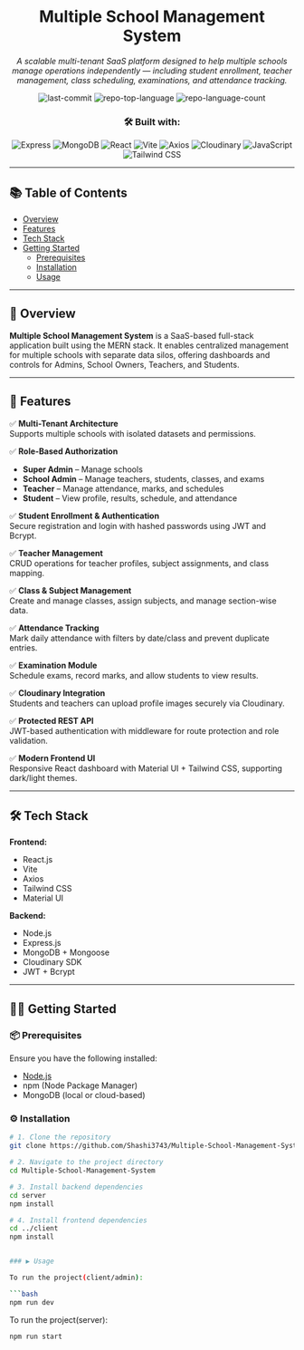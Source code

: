 <div align="center">

# Multiple School Management System

*A scalable multi-tenant SaaS platform designed to help multiple schools manage operations independently — including student enrollment, teacher management, class scheduling, examinations, and attendance tracking.*

![last-commit](https://img.shields.io/github/last-commit/Shashi3743/Multiple-School-Management-System?style=flat&logo=git&logoColor=white&color=0080ff)
![repo-top-language](https://img.shields.io/github/languages/top/Shashi3743/Multiple-School-Management-System?style=flat&color=0080ff)
![repo-language-count](https://img.shields.io/github/languages/count/Shashi3743/Multiple-School-Management-System?style=flat&color=0080ff)

### 🛠️ Built with:

![Express](https://img.shields.io/badge/Express-000000.svg?style=flat&logo=Express&logoColor=white)
![MongoDB](https://img.shields.io/badge/MongoDB-4EA94B.svg?style=flat&logo=MongoDB&logoColor=white)
![React](https://img.shields.io/badge/React-61DAFB.svg?style=flat&logo=React&logoColor=black)
![Vite](https://img.shields.io/badge/Vite-646CFF.svg?style=flat&logo=Vite&logoColor=white)
![Axios](https://img.shields.io/badge/Axios-5A29E4.svg?style=flat&logo=Axios&logoColor=white)
![Cloudinary](https://img.shields.io/badge/Cloudinary-3448C5.svg?style=flat&logo=Cloudinary&logoColor=white)
![JavaScript](https://img.shields.io/badge/JavaScript-F7DF1E.svg?style=flat&logo=JavaScript&logoColor=black)
![Tailwind CSS](https://img.shields.io/badge/TailwindCSS-06B6D4.svg?style=flat&logo=tailwindcss&logoColor=white)

</div>

---

## 📚 Table of Contents

- [Overview](#overview)
- [Features](#features)
- [Tech Stack](#tech-stack)
- [Getting Started](#getting-started)
  - [Prerequisites](#prerequisites)
  - [Installation](#installation)
  - [Usage](#usage)

---

## 📝 Overview

**Multiple School Management System** is a SaaS-based full-stack application built using the MERN stack. It enables centralized management for multiple schools with separate data silos, offering dashboards and controls for Admins, School Owners, Teachers, and Students.

---

## 🚀 Features

✅ **Multi-Tenant Architecture**  
Supports multiple schools with isolated datasets and permissions.

✅ **Role-Based Authorization**  
- **Super Admin** – Manage schools  
- **School Admin** – Manage teachers, students, classes, and exams  
- **Teacher** – Manage attendance, marks, and schedules  
- **Student** – View profile, results, schedule, and attendance  

✅ **Student Enrollment & Authentication**  
Secure registration and login with hashed passwords using JWT and Bcrypt.

✅ **Teacher Management**  
CRUD operations for teacher profiles, subject assignments, and class mapping.

✅ **Class & Subject Management**  
Create and manage classes, assign subjects, and manage section-wise data.

✅ **Attendance Tracking**  
Mark daily attendance with filters by date/class and prevent duplicate entries.

✅ **Examination Module**  
Schedule exams, record marks, and allow students to view results.

✅ **Cloudinary Integration**  
Students and teachers can upload profile images securely via Cloudinary.

✅ **Protected REST API**  
JWT-based authentication with middleware for route protection and role validation.

✅ **Modern Frontend UI**  
Responsive React dashboard with Material UI + Tailwind CSS, supporting dark/light themes.

---

## 🛠️ Tech Stack

**Frontend:**
- React.js
- Vite
- Axios
- Tailwind CSS
- Material UI

**Backend:**
- Node.js
- Express.js
- MongoDB + Mongoose
- Cloudinary SDK
- JWT + Bcrypt

---

## 🧑‍💻 Getting Started

### 📦 Prerequisites
Ensure you have the following installed:

- [Node.js](https://nodejs.org/)
- npm (Node Package Manager)
- MongoDB (local or cloud-based)

### ⚙️ Installation

```bash
# 1. Clone the repository
git clone https://github.com/Shashi3743/Multiple-School-Management-System

# 2. Navigate to the project directory
cd Multiple-School-Management-System

# 3. Install backend dependencies
cd server
npm install

# 4. Install frontend dependencies
cd ../client
npm install


### ▶️ Usage

To run the project(client/admin):

```bash
npm run dev
```

To run the project(server):

```bash
npm run start
```





<!-- <div align="center">

# Multiple-School-Management-System

*A scalable multi-tenant platform designed to help multiple schools manage their operations independently, including student enrollment, teacher management, class scheduling, examinations, and attendance tracking.*

![last-commit](https://img.shields.io/github/last-commit/Shashi3743/Multiple-School-Management-System?style=flat&logo=git&logoColor=white&color=0080ff)
![repo-top-language](https://img.shields.io/github/languages/top/Shashi3743/Multiple-School-Management-System?style=flat&color=0080ff)
![repo-language-count](https://img.shields.io/github/languages/count/Shashi3743/Multiple-School-Management-System?style=flat&color=0080ff)

*Built with the tools and technologies:*

![Express](https://img.shields.io/badge/Express-000000.svg?style=flat&logo=Express&logoColor=white)
![JSON](https://img.shields.io/badge/JSON-000000.svg?style=flat&logo=JSON&logoColor=white)
![Markdown](https://img.shields.io/badge/Markdown-000000.svg?style=flat&logo=Markdown&logoColor=white)
![npm](https://img.shields.io/badge/npm-CB3837.svg?style=flat&logo=npm&logoColor=white)
![Mongoose](https://img.shields.io/badge/Mongoose-F04D35.svg?style=flat&logo=Mongoose&logoColor=white)
![.ENV](https://img.shields.io/badge/.ENV-ECD53F.svg?style=flat&logo=dotenv&logoColor=black)
![JavaScript](https://img.shields.io/badge/JavaScript-F7DF1E.svg?style=flat&logo=JavaScript&logoColor=black)
![Nodemon](https://img.shields.io/badge/Nodemon-76D04B.svg?style=flat&logo=Nodemon&logoColor=white)

![React](https://img.shields.io/badge/React-61DAFB.svg?style=flat&logo=React&logoColor=black)
![Cloudinary](https://img.shields.io/badge/Cloudinary-3448C5.svg?style=flat&logo=Cloudinary&logoColor=white)
![Vite](https://img.shields.io/badge/Vite-646CFF.svg?style=flat&logo=Vite&logoColor=white)
![Axios](https://img.shields.io/badge/Axios-5A29E4.svg?style=flat&logo=Axios&logoColor=white)

</div>

---

## 📚 Table of Contents

- [Overview](#overview)
- [Getting Started](#getting-started)
  - [Prerequisites](#prerequisites)
  - [Installation](#installation)
  - [Usage](#usage)
  - [Testing](#testing)

---

## 📝 Overview

**Multiple-School-Management-System** is a powerful developer tool designed to create a comprehensive online shopping experience.

### 💡 Why Forever-Ecommerce-Website?

This project aims to streamline the e-commerce development process, providing a robust platform for both users and administrators. The core features include:

- 🛒 **Comprehensive Shopping Platform**: A complete solution for users to explore products and manage transactions seamlessly.
- ⚙️ **Admin Panel**: A streamlined interface for managing user roles, permissions, and system settings efficiently.
- 📈 **Scalable Architecture**: Ensures the platform can grow with user demand, maintaining performance and reliability.
- 💳 **Integrated Payment Processing**: Supports multiple payment methods, enhancing user convenience during checkout.
- 📱 **Responsive Design**: Adapts seamlessly to various devices, improving user experience across platforms.
- 🔧 **Robust Backend**: Utilizes Node.js and MongoDB for efficient data handling and API interactions, ensuring smooth operation.

---

## 🚀 Getting Started

### 📦 Prerequisites

This project requires the following dependencies:

- **Programming Language:** JavaScript
- **Package Manager:** npm

### ⚙️ Installation

Build **Forever-Ecommerce-Website** from the source and install dependencies:

```bash
# 1. Clone the repository:
git clone https://github.com/Shashi3743/Forever-Ecommerce-Website

# 2. Navigate to the project directory:
cd Forever-Ecommerce-Website

# 3. Install the dependencies:
npm install
```

### ▶️ Usage

To run the project(client/admin):

```bash
npm run dev
```

To run the project(server):

```bash
npm run start
```

### 🧪 Testing
**Forever-Ecommerce-Website** uses the {test_framework} test framework. Run the test suite with:
```bash
npm test
``` -->